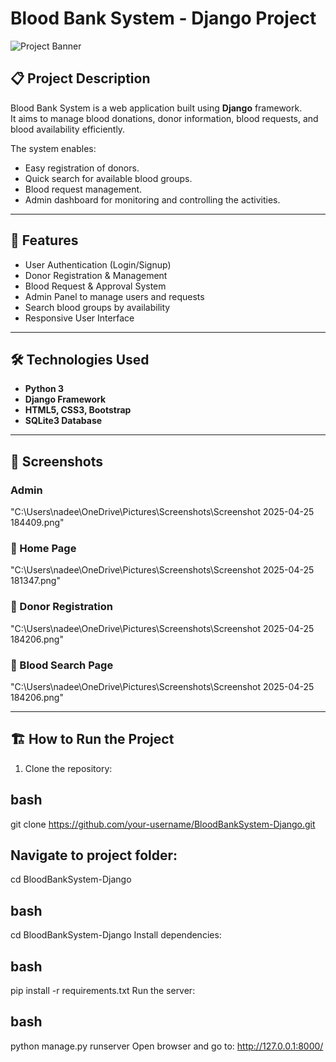 # Blood Bank System - Django Project

![Project Banner](screenshot.png)

## 📋 Project Description
Blood Bank System is a web application built using **Django** framework.  
It aims to manage blood donations, donor information, blood requests, and blood availability efficiently.

The system enables:
- Easy registration of donors.
- Quick search for available blood groups.
- Blood request management.
- Admin dashboard for monitoring and controlling the activities.

---

## 🚀 Features
- User Authentication (Login/Signup)
- Donor Registration & Management
- Blood Request & Approval System
- Admin Panel to manage users and requests
- Search blood groups by availability
- Responsive User Interface

---

## 🛠️ Technologies Used
- **Python 3**
- **Django Framework**
- **HTML5, CSS3, Bootstrap**
- **SQLite3 Database**

---

## 📸 Screenshots
### Admin
"C:\Users\nadee\OneDrive\Pictures\Screenshots\Screenshot 2025-04-25 184409.png"
### 🔹 Home Page
"C:\Users\nadee\OneDrive\Pictures\Screenshots\Screenshot 2025-04-25 181347.png"

### 🔹 Donor Registration
"C:\Users\nadee\OneDrive\Pictures\Screenshots\Screenshot 2025-04-25 184206.png"

### 🔹 Blood Search Page
"C:\Users\nadee\OneDrive\Pictures\Screenshots\Screenshot 2025-04-25 184206.png"

---

## 🏗️ How to Run the Project
1. Clone the repository:
  ## bash
   git clone https://github.com/your-username/BloodBankSystem-Django.git
## Navigate to project folder:
cd BloodBankSystem-Django
## bash
cd BloodBankSystem-Django
Install dependencies:

## bash
pip install -r requirements.txt
Run the server:
## bash

python manage.py runserver
Open browser and go to: http://127.0.0.1:8000/
